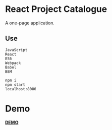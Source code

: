 # React Project Catalogue
A one-page application.

## Use
```
JavaScript
React
ES6
Webpack
Babel
BEM

```

```
npm i
npm start
localhost:8080

```
Demo
====

**[DEMO](https://orischenko.github.io/react-project-catalogue/)**
